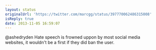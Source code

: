 ```yaml
---
layout: status
originalUrl: 'https://twitter.com/marcgg/status/397770062486315008'
isReply: true
date: 2013-11-05 16:59:07
---
```


@ashedryden Hate speech is frowned uppon by most social media websites, it wouldn't be a first if they did ban the user.

